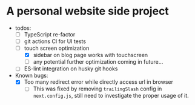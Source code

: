 # A personal website side project
- todos:
  - [ ] TypeScript re-factor
  - [ ] git actions CI for UI tests
  - [ ] touch screen optimization
    - [x] sidebar on blog page works with touchscreen
    - [ ] any potential further optimization coming in future...
  - [ ] ES-lint integration on husky git hooks
- Known bugs:
  - [x] Too many redirect error while directly access url in browser
    - [ ] This was fixed by removing `trailingSlash` config in `next.config.js`, still need to investigate the proper usage of it.
